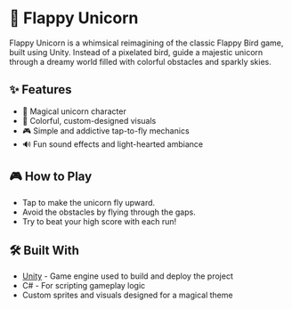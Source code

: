 # 🦄 Flappy Unicorn

Flappy Unicorn is a whimsical reimagining of the classic Flappy Bird game, built using Unity. Instead of a pixelated bird, guide a majestic unicorn through a dreamy world filled with colorful obstacles and sparkly skies.

## ✨ Features

- 🦄 Magical unicorn character
- 🌈 Colorful, custom-designed visuals
- 🎮 Simple and addictive tap-to-fly mechanics
- 🔊 Fun sound effects and light-hearted ambiance

## 🎮 How to Play

- Tap to make the unicorn fly upward.
- Avoid the obstacles by flying through the gaps.
- Try to beat your high score with each run!

## 🛠️ Built With

- [Unity](https://unity.com/) - Game engine used to build and deploy the project
- C# - For scripting gameplay logic
- Custom sprites and visuals designed for a magical theme
